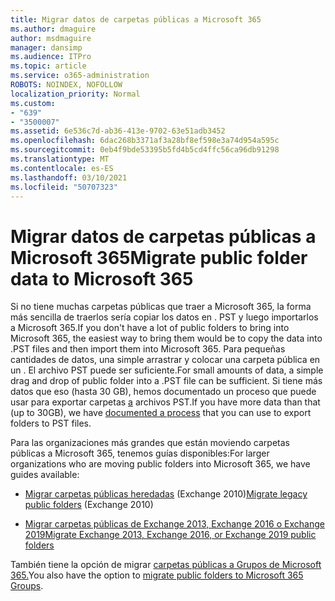 ```yaml
---
title: Migrar datos de carpetas públicas a Microsoft 365
ms.author: dmaguire
author: msdmaguire
manager: dansimp
ms.audience: ITPro
ms.topic: article
ms.service: o365-administration
ROBOTS: NOINDEX, NOFOLLOW
localization_priority: Normal
ms.custom:
- "639"
- "3500007"
ms.assetid: 6e536c7d-ab36-413e-9702-63e51adb3452
ms.openlocfilehash: 6dac268b3371af3a28bf8ef598e3a74d954a595c
ms.sourcegitcommit: 0eb4f9bde53395b5fd4b5cd4ffc56ca96db91298
ms.translationtype: MT
ms.contentlocale: es-ES
ms.lasthandoff: 03/10/2021
ms.locfileid: "50707323"
---
```

# <a name="migrate-public-folder-data-to-microsoft-365"></a><span data-ttu-id="883db-102">Migrar datos de carpetas públicas a Microsoft 365</span><span class="sxs-lookup"><span data-stu-id="883db-102">Migrate public folder data to Microsoft 365</span></span>

<span data-ttu-id="883db-103">Si no tiene muchas carpetas públicas que traer a Microsoft 365, la forma más sencilla de traerlos sería copiar los datos en . PST y luego importarlos a Microsoft 365.</span><span class="sxs-lookup"><span data-stu-id="883db-103">If you don't have a lot of public folders to bring into Microsoft 365, the easiest way to bring them would be to copy the data into .PST files and then import them into Microsoft 365.</span></span> <span data-ttu-id="883db-104">Para pequeñas cantidades de datos, una simple arrastrar y colocar una carpeta pública en un . El archivo PST puede ser suficiente.</span><span class="sxs-lookup"><span data-stu-id="883db-104">For small amounts of data, a simple drag and drop of public folder into a .PST file can be sufficient.</span></span> <span data-ttu-id="883db-105">Si tiene más datos que eso (hasta 30 GB), hemos documentado un proceso que puede usar para exportar carpetas [a](https://technet.microsoft.com/library/dn874017%28v=exchg.150%29.aspx) archivos PST.</span><span class="sxs-lookup"><span data-stu-id="883db-105">If you have more data than that (up to 30GB), we have [documented a process](https://technet.microsoft.com/library/dn874017%28v=exchg.150%29.aspx) that you can use to export folders to PST files.</span></span>
  
<span data-ttu-id="883db-106">Para las organizaciones más grandes que están moviendo carpetas públicas a Microsoft 365, tenemos guías disponibles:</span><span class="sxs-lookup"><span data-stu-id="883db-106">For larger organizations who are moving public folders into Microsoft 365, we have guides available:</span></span>
  
- <span data-ttu-id="883db-107">[Migrar carpetas públicas heredadas](https://docs.microsoft.com/exchange/collaboration-exo/public-folders/batch-migration-of-legacy-public-folders) (Exchange 2010)</span><span class="sxs-lookup"><span data-stu-id="883db-107">[Migrate legacy public folders](https://docs.microsoft.com/exchange/collaboration-exo/public-folders/batch-migration-of-legacy-public-folders) (Exchange 2010)</span></span>

- [<span data-ttu-id="883db-108">Migrar carpetas públicas de Exchange 2013, Exchange 2016 o Exchange 2019</span><span class="sxs-lookup"><span data-stu-id="883db-108">Migrate Exchange 2013, Exchange 2016, or Exchange 2019 public folders</span></span>](https://docs.microsoft.com/Exchange/collaboration/public-folders/migrate-to-exchange-online)

<span data-ttu-id="883db-109">También tiene la opción de migrar [carpetas públicas a Grupos de Microsoft 365.](https://docs.microsoft.com/exchange/collaboration-exo/public-folders/migrate-your-public-folders-to-microsoft-365-groups)</span><span class="sxs-lookup"><span data-stu-id="883db-109">You also have the option to [migrate public folders to Microsoft 365 Groups](https://docs.microsoft.com/exchange/collaboration-exo/public-folders/migrate-your-public-folders-to-microsoft-365-groups).</span></span>
  